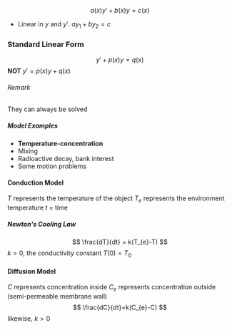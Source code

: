 $$
a(x)y'+b(x)y=c(x)
$$
- Linear in $y$ and $y'$. $ay_{1}+by_{2}=c$
### Standard **Linear** Form
$$
y'+p(x)y=q(x)
$$
**NOT** $y'=p(x)y+q(x)$

###### Remark
They can always be solved

##### Model Examples
- **Temperature-concentration**
- Mixing
- Radioactive decay, bank interest
- Some motion problems

#### Conduction Model
$T$ represents the temperature of the object
$T_{e}$ represents the environment temperature
$t$ = time

##### Newton's Cooling Law
$$
\frac{dT}{dt} = k(T_{e}-T)
$$
$k>0$, the conductivity constant
$T(0)=T_{0}$

#### Diffusion Model
$C$ represents concentration inside
$C_{e}$ represents concentration outside
(semi-permeable membrane wall)
$$
\frac{dC}{dt}=k(C_{e}-C)
$$
likewise, $k>0$

